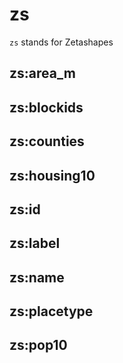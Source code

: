 # zs

`zs` stands for Zetashapes

## zs:area_m

## zs:blockids

## zs:counties

## zs:housing10

## zs:id

## zs:label

## zs:name

## zs:placetype

## zs:pop10